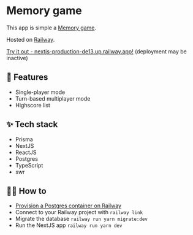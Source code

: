 # Memory game

This app is simple a [Memory game](https://www.ultraboardgames.com/memory/game-rules.php).

Hosted on [Railway](https://railway.app/).

[Try it out - nextjs-production-de13.up.railway.app!](nextjs-production-de13.up.railway.app) (deployment may be inactive)

## 🚀 Features

- Single-player mode
- Turn-based multiplayer mode
- Highscore list

## ✨ Tech stack

- Prisma
- NextJS
- ReactJS
- Postgres
- TypeScript
- swr

## 💁‍♀️ How to 

- [Provision a Postgres container on Railway](https://dev.new)
- Connect to your Railway project with `railway link`
- Migrate the database `railway run yarn migrate:dev`
- Run the NextJS app `railway run yarn dev`

